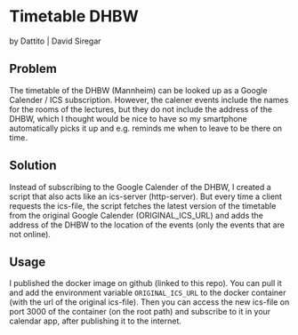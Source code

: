 # Timetable DHBW

by Dattito | David Siregar

## Problem

The timetable of the DHBW (Mannheim) can be looked up as a Google Calender / ICS subscription.
However, the calener events include the names for the rooms of the lectures, but they do not include the
address of the DHBW, which I thought would be nice to have so my smartphone automatically picks it up
and e.g. reminds me when to leave to be there on time.

## Solution

Instead of subscribing to the Google Calender of the DHBW, I created a script that also acts like an ics-server (http-server).
But every time a client requests the ics-file, the script fetches the latest version of the timetable from the original
Google Calender (ORIGINAL_ICS_URL) and adds the address of the DHBW to the location of the events (only the events that are not online).

## Usage

I published the docker image on github (linked to this repo). You can pull it and add the environment variable `ORIGINAL_ICS_URL` to the docker container (with the url of the original ics-file).
Then you can access the new ics-file on port 3000 of the container (on the root path) and subscribe to it in your calendar app, after publishing it to the internet.
